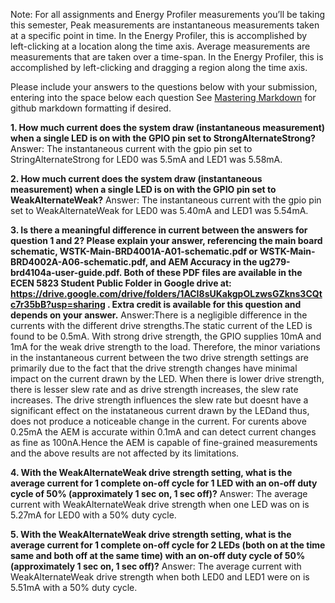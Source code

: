 Note: For all assignments and Energy Profiler measurements you’ll be taking this semester,  Peak measurements are instantaneous measurements taken at a specific point in time. In the Energy Profiler, this is accomplished by left-clicking at a location along the time axis.
Average measurements are measurements that are taken over a time-span. In the Energy Profiler, this is accomplished by left-clicking and dragging a region along the time axis.

Please include your answers to the questions below with your submission, entering into the space below each question
See [Mastering Markdown](https://guides.github.com/features/mastering-markdown/) for github markdown formatting if desired.

**1. How much current does the system draw (instantaneous measurement) when a single LED is on with the GPIO pin set to StrongAlternateStrong?**
   Answer:
         The instantaneous current with the gpio pin set to StringAlternateStrong for LED0 was 5.5mA and LED1 was 5.58mA.

**2. How much current does the system draw (instantaneous measurement) when a single LED is on with the GPIO pin set to WeakAlternateWeak?**
   Answer:
         The instantaneous current with the gpio pin set to WeakAlternateWeak for LED0 was 5.40mA and LED1 was 5.54mA.


**3. Is there a meaningful difference in current between the answers for question 1 and 2? Please explain your answer, referencing the main board schematic, WSTK-Main-BRD4001A-A01-schematic.pdf or WSTK-Main-BRD4002A-A06-schematic.pdf, and AEM Accuracy in the ug279-brd4104a-user-guide.pdf. Both of these PDF files are available in the ECEN 5823 Student Public Folder in Google drive at: https://drive.google.com/drive/folders/1ACI8sUKakgpOLzwsGZkns3CQtc7r35bB?usp=sharing . Extra credit is available for this question and depends on your answer.**
   Answer:There is a negligible difference in the currents with the different drive strengths.The static current of the LED is found to be 0.5mA. With strong drive strength, the GPIO supplies 10mA and 1mA for the weak drive strength to the load.
   Therefore, the minor variations in the instantaneous current between the two drive strength settings are primarily due to the fact that the drive strength changes have minimal impact on the current drawn by the LED.
   When there is lower drive strength, there is lesser slew rate and as drive strength increases, the slew rate increases. 
      The drive strength influences the slew rate but doesnt have a significant  effect on the instataneous current drawn by the LEDand thus, does not produce a noticeable change in the current.
    For curents above 0.25mA the AEM is accurate within 0.1mA and can detect current changes as fine as 100nA.Hence the AEM is capable of fine-grained measurements and the above results are not affected by its limitations.
  

**4. With the WeakAlternateWeak drive strength setting, what is the average current for 1 complete on-off cycle for 1 LED with an on-off duty cycle of 50% (approximately 1 sec on, 1 sec off)?**
   Answer:
         The average current with WeakAlternateWeak drive strength when one LED was on is 5.27mA for LED0 with a 50% duty cycle.



**5. With the WeakAlternateWeak drive strength setting, what is the average current for 1 complete on-off cycle for 2 LEDs (both on at the time same and both off at the same time) with an on-off duty cycle of 50% (approximately 1 sec on, 1 sec off)?**
   Answer:
         The average current with WeakAlternateWeak drive strength when both LED0 and LED1 were on is 5.51mA  with a 50% duty cycle.

